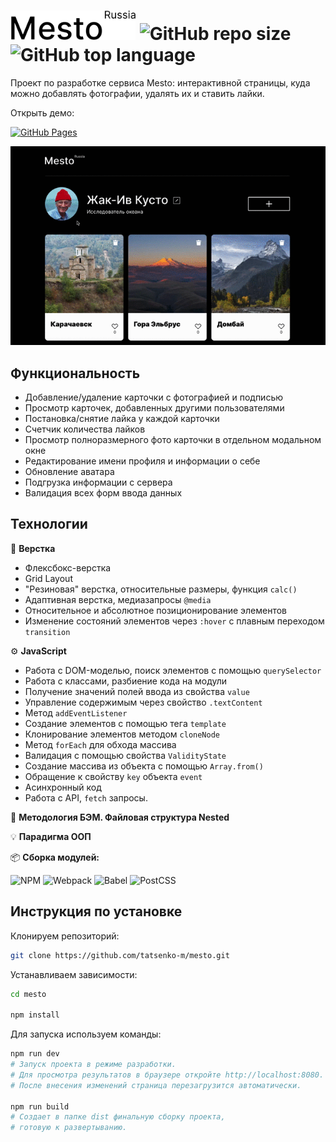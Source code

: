 # <picture><source media="(prefers-color-scheme: dark)" srcset="https://raw.githubusercontent.com/tatsenko-m/mesto/main/docs/project-logo-dark.png"><img src="https://raw.githubusercontent.com/tatsenko-m/mesto/main/docs/project-logo-light.png" width="200" alt="Лого проекта"></picture> ![GitHub repo size](https://img.shields.io/github/repo-size/tatsenko-m/mesto) ![GitHub top language](https://img.shields.io/github/languages/top/tatsenko-m/mesto)
Проект по разработке сервиса Mesto: интерактивной страницы, куда можно добавлять фотографии, удалять их и ставить лайки.

Открыть демо:

[![GitHub Pages](https://img.shields.io/badge/GitHub%20Pages-222222?style=for-the-badge&logo=GitHub%20Pages&logoColor=white)](https://tatsenko-m.github.io/mesto/)

<picture>
  <img src="https://raw.githubusercontent.com/tatsenko-m/mesto/main/docs/mesto-screen-rec.gif" alt="Анимация с демо интерфейса">
</picture>

## Функциональность
- Добавление/удаление карточки с фотографией и подписью
- Просмотр карточек, добавленных другими пользователями
- Постановка/снятие лайка у каждой карточки
- Счетчик количества лайков
- Просмотр полноразмерного фото карточки в отдельном модальном окне
- Редактирование имени профиля и информации о себе
- Обновление аватара
- Подгрузка информации с сервера
- Валидация всех форм ввода данных

## Технологии
📐 **Верстка**
* Флексбокс-верстка
* Grid Layout
* "Резиновая" верстка, относительные размеры, функция `calc()`
* Адаптивная верстка, медиазапросы `@media`
* Относительное и абсолютное позиционирование элементов
* Изменение состояний элементов через `:hover` с плавным переходом `transition`

⚙️ **JavaScript**
* Работа с DOM-моделью, поиск элементов с помощью `querySelector`
* Работа с классами, разбиение кода на модули
* Получение значений полей ввода из свойства `value`
* Управление содержимым через свойство `.textContent`
* Метод `addEventListener`
* Создание элементов с помощью тега `template`
* Клонирование элементов методом `cloneNode`
* Метод `forEach` для обхода массива
* Валидация с помощью свойства `ValidityState`
* Создание массива из объекта с помощью `Array.from()`
* Обращение к свойству `key` объекта `event`
* Асинхронный код
* Работа с API, `fetch` запросы.

📁 **Методология БЭМ. Файловая структура Nested**

💡 **Парадигма ООП**

📦 **Сборка модулей:**

![NPM](https://img.shields.io/badge/NPM-%23CB3837.svg?style=for-the-badge&logo=npm&logoColor=white) ![Webpack](https://img.shields.io/badge/webpack-%238DD6F9.svg?style=for-the-badge&logo=webpack&logoColor=black) ![Babel](https://img.shields.io/badge/Babel-F9DC3e?style=for-the-badge&logo=babel&logoColor=black) ![PostCSS](https://img.shields.io/badge/postcss-DD3A0A?style=for-the-badge&logo=postcss&logoColor=white)

## Инструкция по установке

Клонируем репозиторий:
```bash
git clone https://github.com/tatsenko-m/mesto.git
```
Устанавливаем зависимости:
```bash
cd mesto

npm install
```
Для запуска используем команды:
```bash
npm run dev
# Запуск проекта в режиме разработки.
# Для просмотра результатов в браузере откройте http://localhost:8080.
# После внесения изменений страница перезагрузится автоматически.

npm run build
# Создает в папке dist финальную сборку проекта,
# готовую к развертыванию.
```
